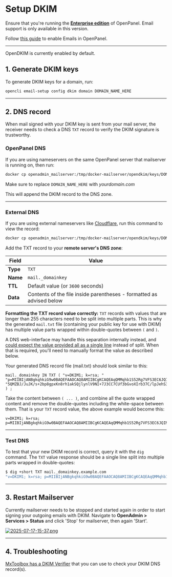 # Setup DKIM

Ensure that you're running the [**Enterprise edition**](https://openpanel.com/enterprise/) of OpenPanel. Email support is only available in this version.

Follow [this guide](/docs/articles/user-experience/how-to-setup-email-in-openpanel/) to enable Emails in OpenPanel.

---

OpenDKIM is currently enabled by default.

## 1. Generate DKIM keys

To generate DKIM keys for a domain, run:

```bash
opencli email-setup config dkim domain DOMAIN_NAME_HERE
```

---

## 2. DNS record

When mail signed with your DKIM key is sent from your mail server, the receiver needs to check a DNS `TXT` record to verify the DKIM signature is trustworthy.

### OpenPanel DNS

If you are using nameservers on the same OpenPanel server that mailserver is running on, then run:
```bash
docker cp openadmin_mailserver:/tmp/docker-mailserver/opendkim/keys/DOMAIN_NAME_HERE/mail.txt /tmp/mail.txt && cat /tmp/mail.txt >> /etc/bind/zones/DOMAIN_NAME_HERE.zone
```

Make sure to replace `DOMAIN_NAME_HERE` with *yourdomain.com*

This will append the DKIM record to the DNS zone.

---

### External DNS

If you are using external nameservers like [Cloudflare](https://www.cloudflare.com/), run this command to view the record:

```bash
docker cp openadmin_mailserver:/tmp/docker-mailserver/opendkim/keys/DOMAIN_NAME_HERE/mail.txt /tmp/mail.txt && cat /tmp/mail.txt
```

Add the TXT record to your **remote server's DNS zone**:

| **Field** | **Value**                                                                      |
| --------- | ------------------------------------------------------------------------------ |
| **Type**  | `TXT`                                                                          |
| **Name**  | `mail._domainkey`                                                              |
| **TTL**   | Default value (or `3600` seconds)                                              |
| **Data**  | Contents of the file inside parentheses - formatted as advised below           |

**Formatting the TXT record value correctly:**
`TXT` records with values that are longer than 255 characters need to be split into multiple parts. This is why the generated `mail.txt` file (containing your public key for use with DKIM) has multiple value parts wrapped within double-quotes between `(` and `)`.

A DNS web-interface may handle this separation internally instead, and [could expect the value provided all as a single line](https://serverfault.com/questions/763815/route-53-doesnt-allow-adding-dkim-keys-because-length-is-too-long) instead of split. When that is required, you'll need to manually format the value as described below.

Your generated DNS record file (mail.txt) should look similar to this:

```
mail._domainkey IN TXT ( "v=DKIM1; k=rsa; "
"p=MIIBIjANBgkqhkiG9w0BAQEFAAOCAQ8AMIIBCgKCAQEAqQMMqhb1S52Rg7VFS3EC6JQIMxNDdiBmOKZvY5fiVtD3Z+yd9ZV+V8e4IARVoMXWcJWSR6xkloitzfrRtJRwOYvmrcgugOalkmM0V4Gy/2aXeamuiBuUc4esDQEI3egmtAsHcVY1XCoYfs+9VqoHEq3vdr3UQ8zP/l+FP5UfcaJFCK/ZllqcO2P1GjIDVSHLdPpRHbMP/tU1a9mNZ"
"5QMZBJ/JuJK/s+2bp8gpxKn8rh1akSQjlynlV9NI+7J3CC7CUf3bGvoXIrb37C/lpJehS39KNtcGdaRufKauSfqx/7SxA0zyZC+r13f7ASbMaQFzm+/RRusTqozY/p/MsWx8QIDAQAB"
) ;
```

Take the content between `( ... )`, and combine all the quote wrapped content and remove the double-quotes including the white-space between them. That is your `TXT` record value, the above example would become this:

```
v=DKIM1; k=rsa; p=MIIBIjANBgkqhkiG9w0BAQEFAAOCAQ8AMIIBCgKCAQEAqQMMqhb1S52Rg7VFS3EC6JQIMxNDdiBmOKZvY5fiVtD3Z+yd9ZV+V8e4IARVoMXWcJWSR6xkloitzfrRtJRwOYvmrcgugOalkmM0V4Gy/2aXeamuiBuUc4esDQEI3egmtAsHcVY1XCoYfs+9VqoHEq3vdr3UQ8zP/l+FP5UfcaJFCK/ZllqcO2P1GjIDVSHLdPpRHbMP/tU1a9mNZ5QMZBJ/JuJK/s+2bp8gpxKn8rh1akSQjlynlV9NI+7J3CC7CUf3bGvoXIrb37C/lpJehS39KNtcGdaRufKauSfqx/7SxA0zyZC+r13f7ASbMaQFzm+/RRusTqozY/p/MsWx8QIDAQAB
```
---

### Test DNS

To test that your new DKIM record is correct, query it with the `dig` command. The `TXT` value response should be a single line split into multiple parts wrapped in double-quotes:

```bash
$ dig +short TXT mail._domainkey.example.com
"v=DKIM1; k=rsa; p=MIIBIjANBgkqhkiG9w0BAQEFAAOCAQ8AMIIBCgKCAQEAqQMMqhb1S52Rg7VFS3EC6JQIMxNDdiBmO.."
```

---

## 3. Restart Mailserver

Currently mailserver needs to be stopped and started again in order to start signing your outgoing emails with DKIM. Navigate to **OpenAdmin > Services > Status** and click 'Stop' for mailserver, then again 'Start'.

[![2025-07-17-15-37.png](https://i.postimg.cc/d3hgY01F/2025-07-17-15-37.png)](https://postimg.cc/ctNF70wk)

---

## 4. Troubleshooting

[MxToolbox has a DKIM Verifier](https://mxtoolbox.com/dkim.aspx) that you can use to check your DKIM DNS record(s).
